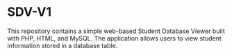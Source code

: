 # SDV-V1
This repository contains a simple web-based Student Database Viewer built with PHP, HTML, and MySQL. The application allows users to view student information stored in a database table.
